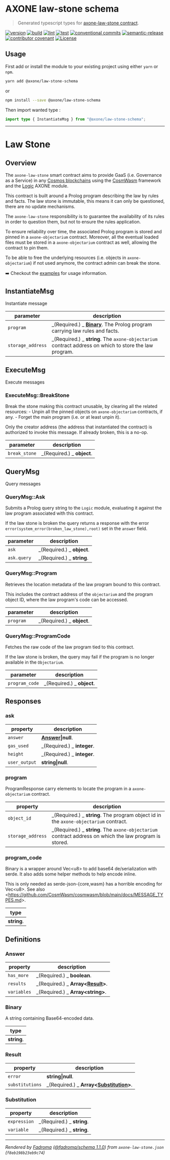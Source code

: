 # AXONE law-stone schema

> Generated typescript types for [axone-law-stone contract](https://github.com/axone-protocol/contracts/tree//contracts/axone-law-stone).

[![version](https://img.shields.io/github/v/release/axone-protocol/axone-contract-schema?style=for-the-badge&logo=github)](https://github.com/axone-protocol/axone-contract-schema/releases)
[![build](https://img.shields.io/github/actions/workflow/status/axone-protocol/axone-contract-schema/build.yml?branch=main&label=build&style=for-the-badge&logo=github)](https://github.com/axone-protocol/axone-contract-schema/actions/workflows/build.yml)
[![lint](https://img.shields.io/github/actions/workflow/status/axone-protocol/axone-contract-schema/lint.yml?branch=main&label=lint&style=for-the-badge&logo=github)](https://github.com/axone-protocol/axone-contract-schema/actions/workflows/lint.yml)
[![test](https://img.shields.io/github/actions/workflow/status/axone-protocol/axone-contract-schema/test.yml?branch=main&label=test&style=for-the-badge&logo=github)](https://github.com/axone-protocol/axone-contract-schema/actions/workflows/test.yml)
[![conventional commits](https://img.shields.io/badge/Conventional%20Commits-1.0.0-yellow.svg?style=for-the-badge&logo=conventionalcommits)](https://conventionalcommits.org)
[![semantic-release](https://img.shields.io/badge/%20%20%F0%9F%93%A6%F0%9F%9A%80-semantic--release-e10079.svg?style=for-the-badge)](https://github.com/semantic-release/semantic-release)
[![contributor covenant](https://img.shields.io/badge/Contributor%20Covenant-2.1-4baaaa.svg?style=for-the-badge)](https://github.com/axone-protocol/.github/blob/main/CODE_OF_CONDUCT.md)
[![License](https://img.shields.io/badge/License-BSD_3--Clause-blue.svg?style=for-the-badge)](https://opensource.org/licenses/BSD-3-Clause)

## Usage

First add or install the module to your existing project using either `yarn` or `npm`.

```bash
yarn add @axone/law-stone-schema
```

or
```bash
npm install --save @axone/law-stone-schema
```

Then import wanted type :

```typescript
import type { InstantiateMsg } from "@axone/law-stone-schema";
```

---

# Law Stone

## Overview

The `axone-law-stone` smart contract aims to provide GaaS (i.e. Governance as a Service) in any [Cosmos blockchains](https://cosmos.network/) using the [CosmWasm](https://cosmwasm.com/) framework and the [Logic](https://docs.axone.xyz/modules/next/logic) AXONE module.

This contract is built around a Prolog program describing the law by rules and facts. The law stone is immutable, this means it can only be questioned, there are no update mechanisms.

The `axone-law-stone` responsibility is to guarantee the availability of its rules in order to question them, but not to ensure the rules application.

To ensure reliability over time, the associated Prolog program is stored and pinned in a `axone-objectarium` contract. Moreover, all the eventual loaded files must be stored in a `axone-objectarium` contract as well, allowing the contract to pin them.

To be able to free the underlying resources (i.e. objects in `axone-objectarium`) if not used anymore, the contract admin can break the stone.

➡️ Checkout the [examples](https://github.com/axone-protocol/contracts/tree/main/contracts/axone-law-stone/examples/) for usage information.

## InstantiateMsg

Instantiate message

| parameter         | description                                                                                            |
| ----------------- | ------------------------------------------------------------------------------------------------------ |
| `program`         | _(Required.) _ **[Binary](#binary)**. The Prolog program carrying law rules and facts.                 |
| `storage_address` | _(Required.) _ **string**. The `axone-objectarium` contract address on which to store the law program. |

## ExecuteMsg

Execute messages

### ExecuteMsg::BreakStone

Break the stone making this contract unusable, by clearing all the related resources: - Unpin all the pinned objects on `axone-objectarium` contracts, if any. - Forget the main program (i.e. or at least unpin it).

Only the creator address (the address that instantiated the contract) is authorized to invoke this message. If already broken, this is a no-op.

| parameter     | description                |
| ------------- | -------------------------- |
| `break_stone` | _(Required.) _ **object**. |

## QueryMsg

Query messages

### QueryMsg::Ask

Submits a Prolog query string to the `Logic` module, evaluating it against the law program associated with this contract.

If the law stone is broken the query returns a response with the error `error(system_error(broken_law_stone),root)` set in the `answer` field.

| parameter   | description                |
| ----------- | -------------------------- |
| `ask`       | _(Required.) _ **object**. |
| `ask.query` | _(Required.) _ **string**. |

### QueryMsg::Program

Retrieves the location metadata of the law program bound to this contract.

This includes the contract address of the `objectarium` and the program object ID, where the law program's code can be accessed.

| parameter | description                |
| --------- | -------------------------- |
| `program` | _(Required.) _ **object**. |

### QueryMsg::ProgramCode

Fetches the raw code of the law program tied to this contract.

If the law stone is broken, the query may fail if the program is no longer available in the `Objectarium`.

| parameter      | description                |
| -------------- | -------------------------- |
| `program_code` | _(Required.) _ **object**. |

## Responses

### ask

| property      | description                  |
| ------------- | ---------------------------- |
| `answer`      | **[Answer](#answer)\|null**. |
| `gas_used`    | _(Required.) _ **integer**.  |
| `height`      | _(Required.) _ **integer**.  |
| `user_output` | **string\|null**.            |

### program

ProgramResponse carry elements to locate the program in a `axone-objectarium` contract.

| property          | description                                                                                             |
| ----------------- | ------------------------------------------------------------------------------------------------------- |
| `object_id`       | _(Required.) _ **string**. The program object id in the `axone-objectarium` contract.                   |
| `storage_address` | _(Required.) _ **string**. The `axone-objectarium` contract address on which the law program is stored. |

### program_code

Binary is a wrapper around Vec&lt;u8&gt; to add base64 de/serialization with serde. It also adds some helper methods to help encode inline.

This is only needed as serde-json-\{core,wasm\} has a horrible encoding for Vec&lt;u8&gt;. See also &lt;https://github.com/CosmWasm/cosmwasm/blob/main/docs/MESSAGE_TYPES.md&gt;.

| type        |
| ----------- |
| **string**. |

## Definitions

### Answer

| property    | description                                        |
| ----------- | -------------------------------------------------- |
| `has_more`  | _(Required.) _ **boolean**.                        |
| `results`   | _(Required.) _ **Array&lt;[Result](#result)&gt;**. |
| `variables` | _(Required.) _ **Array&lt;string&gt;**.            |

### Binary

A string containing Base64-encoded data.

| type        |
| ----------- |
| **string**. |

### Result

| property        | description                                                    |
| --------------- | -------------------------------------------------------------- |
| `error`         | **string\|null**.                                              |
| `substitutions` | _(Required.) _ **Array&lt;[Substitution](#substitution)&gt;**. |

### Substitution

| property     | description                |
| ------------ | -------------------------- |
| `expression` | _(Required.) _ **string**. |
| `variable`   | _(Required.) _ **string**. |

---

_Rendered by [Fadroma](https://fadroma.tech) ([@fadroma/schema 1.1.0](https://www.npmjs.com/package/@fadroma/schema)) from `axone-law-stone.json` (`f8eb198b23eb9c74`)_



